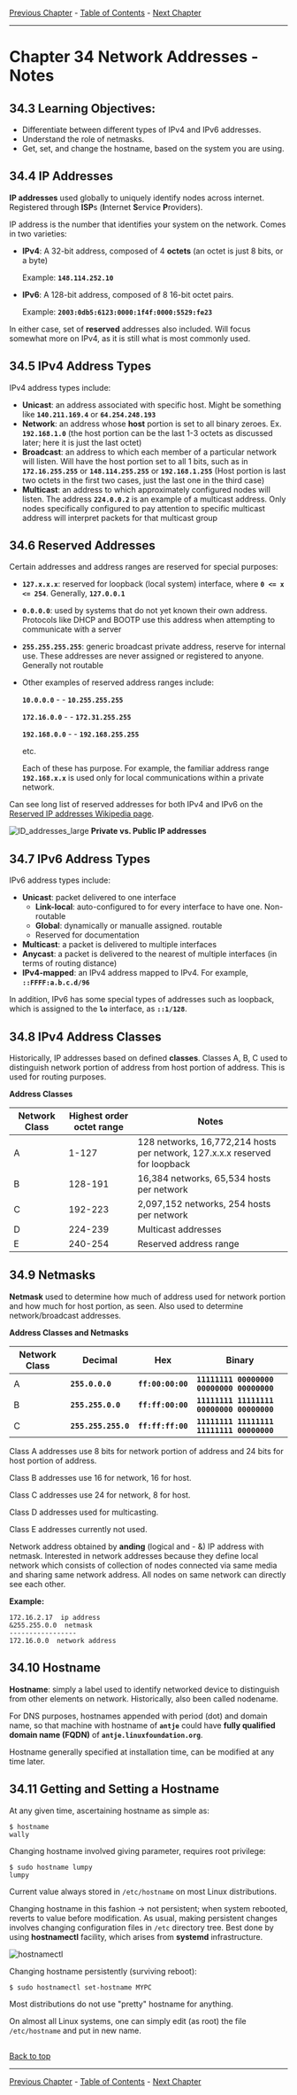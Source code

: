 [Previous Chapter](../Ch33-pam/notes_Ch33.md) - [Table of Contents](../README.md#table-of-contents) - [Next Chapter](../Ch35-networkdevconf/notes_Ch35.md)

---

# Chapter 34 Network Addresses - Notes

## 34.3 Learning Objectives:
- Differentiate between different types of IPv4 and IPv6 addresses.
- Understand the role of netmasks.
- Get, set, and change the hostname, based on the system you are using.


## 34.4 IP Addresses
**IP addresses** used globally to uniquely identify nodes across internet. Registered through <strong>ISP</strong>s (<strong>I</strong>nternet <strong>S</strong>ervice <strong>P</strong>roviders).

IP address is the number that identifies your system on the network. Comes in two varieties:
- **IPv4**: A 32-bit address, composed of 4 **octets** (an octet is just 8 bits, or a byte)

  Example: **`148.114.252.10`**
- **IPv6**: A 128-bit address, composed of 8 16-bit octet pairs.

  Example: **`2003:0db5:6123:0000:1f4f:0000:5529:fe23`**

In either case, set of **reserved** addresses also included. Will focus somewhat more on IPv4, as it is still what is most commonly used.


## 34.5 IPv4 Address Types
IPv4 address types include:
- **Unicast**: an address associated with specific host. Might be something like **`140.211.169.4`** or **`64.254.248.193`**
- **Network**: an address whose **host** portion is set to all binary zeroes. Ex. **`192.168.1.0`** (the host portion can be the last 1-3 octets as discussed later; here it is just the last octet)
- **Broadcast**: an address to which each member of a particular network will listen. Will have the host portion set to all 1 bits, such as in **`172.16.255.255`** or **`148.114.255.255`** or **`192.168.1.255`** (Host portion is last two octets in the first two cases, just the last one in the third case)
- **Multicast**: an address to which approximately configured nodes will listen. The address **`224.0.0.2`** is an example of a multicast address. Only nodes specifically configured to pay attention to specific multicast address will interpret packets for that multicast group


## 34.6 Reserved Addresses
Certain addresses and address ranges are reserved for special purposes:
- **`127.x.x.x`**: reserved for loopback (local system) interface, where **`0 <= x <= 254`**. Generally, **`127.0.0.1`**
- **`0.0.0.0`**: used by systems that do not yet known their own address. Protocols like DHCP and BOOTP use this address when attempting to communicate with a server
- **`255.255.255.255`**: generic broadcast private address, reserve for internal use. These addresses are never assigned or registered to anyone. Generally not routable
- Other examples of reserved address ranges include:

  **`10.0.0.0`** - - **`10.255.255.255`**

  **`172.16.0.0`** - - **`172.31.255.255`**

  **`192.168.0.0`** - - **`192.168.255.255`**

  etc.

  Each of these has purpose. For example, the familiar address range **`192.168.x.x`** is used only for local communications within a private network.

Can see long list of reserved addresses for both IPv4 and IPv6 on the [Reserved IP addresses Wikipedia page](https://en.wikipedia.org/wiki/Reserved_IP_addresses).

![ID_addresses_large](/images/ID_addresses_large.png)
**Private vs. Public IP addresses**


## 34.7 IPv6 Address Types
IPv6 address types include:
- **Unicast**: packet delivered to one interface
  - **Link-local**: auto-configured to for every interface to have one. Non-routable
  - **Global**: dynamically or manualle assigned. routable
  - Reserved for documentation
- **Multicast**: a packet is delivered to multiple interfaces
- **Anycast**: a packet is delivered to the nearest of multiple interfaces (in terms of routing distance)
- **IPv4-mapped**: an IPv4 address mapped to IPv4. For example, **`::FFFF:a.b.c.d/96`**

In addition, IPv6 has some special types of addresses such as loopback, which is assigned to the **`lo`** interface, as **`::1/128`**.


## 34.8 IPv4 Address Classes
Historically, IP addresses based on defined **classes**. Classes A, B, C used to distinguish network portion of address from host portion of address. This is used for routing purposes.

**Address Classes**

Network Class | Highest order octet range | Notes
------------- | ------------------------- | -----
A | 1-127 | 128 networks, 16,772,214 hosts per network, 127.x.x.x reserved for loopback
B | 128-191 | 16,384 networks, 65,534 hosts per network
C | 192-223 | 2,097,152 networks, 254 hosts per network
D | 224-239 | Multicast addresses
E | 240-254 | Reserved address range


## 34.9 Netmasks
**Netmask** used to determine how much of address used for network portion and how much for host portion, as seen. Also used to determine network/broadcast addresses.

**Address Classes and Netmasks**

Network Class | Decimal | Hex | Binary
------------- | ------- | --- | ------
A | **`255.0.0.0`** | **`ff:00:00:00`** | **`11111111 00000000 00000000 00000000`**
B | **`255.255.0.0`** | **`ff:ff:00:00`** | **`11111111 11111111 00000000 00000000`**
C | **`255.255.255.0`** | **`ff:ff:ff:00`** | **`11111111 11111111 11111111 00000000`**

Class A addresses use 8 bits for network portion of address and 24 bits for host portion of address.

Class B addresses use 16 for network, 16 for host.

Class C addresses use 24 for network, 8 for host.

Class D addresses used for multicasting.

Class E addresses currently not used.

Network address obtained by **anding** (logical and - &) IP address with netmask. Interested in network addresses because they define local network which consists of collection of nodes connected via same media and sharing same network address. All nodes on same network can directly see each other.

**Example:**
```shell
172.16.2.17  ip address
&255.255.0.0  netmask
-----------------
172.16.0.0  network address
```


## 34.10 Hostname
**Hostname**: simply a label used to identify networked device to distinguish from other elements on network. Historically, also been called nodename.

For DNS purposes, hostnames appended with period (dot) and domain name, so that machine with hostname of **`antje`** could have **fully qualified domain name (FQDN)** of **`antje.linuxfoundation.org`**.

Hostname generally specified at installation time, can be modified at any time later.


## 34.11 Getting and Setting a Hostname
At any given time, ascertaining hostname as simple as:
```shell
$ hostname
wally
```
Changing hostname involved giving parameter, requires root privilege:
```shell
$ sudo hostname lumpy
lumpy
```
Current value always stored in `/etc/hostname` on most Linux distributions.

Changing hostname in this fashion -> not persistent; when system rebooted, reverts to value before modification. As usual, making persistent changes involves changing configuration files in `/etc` directory tree. Best done by using **hostnamectl** facility, which arises from **systemd** infrastructure.

![hostnamectl](/images/hostnamectl.png)

Changing hostname persistently (surviving reboot):
```shell
$ sudo hostnamectl set-hostname MYPC
```
Most distributions do not use "pretty" hostname for anything.

On almost all Linux systems, one can simply edit (as root) the file `/etc/hostname` and put in new name.





##

[Back to top](#)

---

[Previous Chapter](../Ch33-pam/notes_Ch33.md) - [Table of Contents](../README.md#table-of-contents) - [Next Chapter](../Ch35-networkdevconf/notes_Ch35.md)
